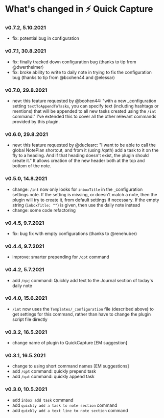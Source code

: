 # What's changed in ⚡️ Quick Capture

### v0.7.2, 5.10.2021
- fix: potential bug in configuration

### v0.7.1, 30.8.2021
- fix: finally tracked down configuration bug (thanks to tip from @dwertheimer)
- fix: broke ability to write to daily note in trying to fix the configuration bug (thanks to tip from @bcohen44 and @elessar)

### v0.7.0, 29.8.2021
- new: this feature requested by @bcohen44: "with a new _configuration setting `textToAppendToTasks`, you can specify text (including hashtags or mentions) that will be appended to all new tasks created using the `/int` command." I've extended this to cover all the other relevant commands provided by this plugin.

### v0.6.0, 29.8.2021
- new: this feature requested by @duclearc: "I want to be able to call the global NotePlan shortcut, and from it (using /qath) add a task to it on the fly to a heading. And if that heading doesn't exist, the plugin should create it." It allows creation of the new header both at the top and bottom of the note.

### v0.5.0, 14.8.2021
- change: `/int` now only looks for `inboxTitle` in the _configuration settings note. If the setting is missing, or doesn't match a note, then the plugin will try to create it, from default settings if necessary. If the empty string (`inboxTitle: ""`) is given, then use the daily note instead 
- change: some code refactoring

### v0.4.5, 9.7.2021
- fix: bug fix with empty configurations (thanks to @renehuber)

### v0.4.4, 9.7.2021
- improve: smarter prepending for `/qpt` command

### v0.4.2, 5.7.2021
- add `/qaj` command: Quickly add text to the Journal section of today's daily note

### v0.4.0, 15.6.2021
- `/int`  now uses the `Templates/_configuration` file (described above) to get settings for this command, rather than have to change the plugin script file directly

### v0.3.2, 16.5.2021
- change name of plugin to QuickCapture [EM suggestion]

### v0.3.1, 16.5.2021
- change to using short command names [EM suggestions]
- add `/qpt` command: quickly prepend task
- add `/qat` command: quickly append task

### v0.3.0, 10.5.2021
- add `inbox add task` command
- add `quickly add a task to note section` command
- add `quickly add a text line to note section` command

